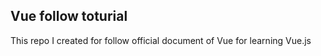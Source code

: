 ## Vue follow toturial

This repo I created for follow official document of Vue for learning Vue.js
